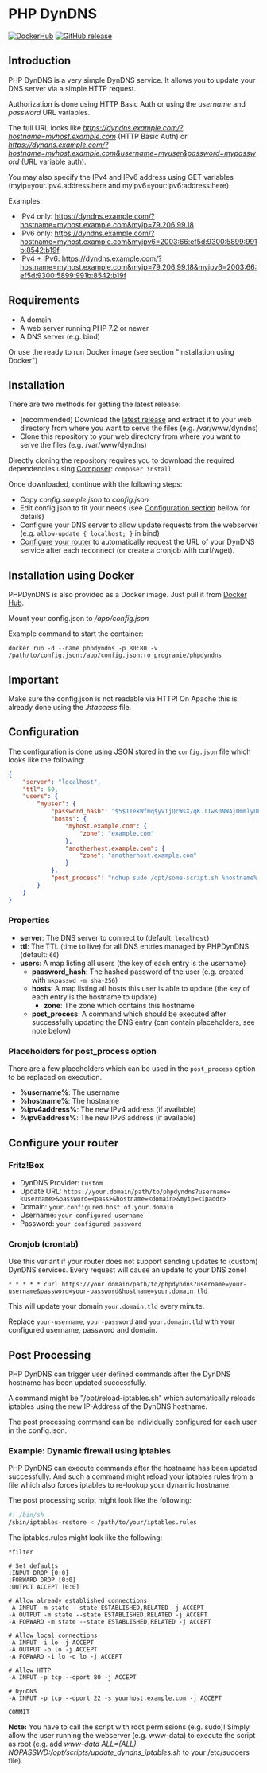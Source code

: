 # PHP DynDNS

[![DockerHub](https://img.shields.io/badge/download-DockerHub-blue?logo=docker)](https://hub.docker.com/r/programie/phpdyndns)
[![GitHub release](https://img.shields.io/github/v/release/Programie/PHPDynDNS)](https://github.com/Programie/PHPDynDNS/releases/latest)

## Introduction

PHP DynDNS is a very simple DynDNS service. It allows you to update your DNS server via a simple HTTP request.

Authorization is done using HTTP Basic Auth or using the *username* and *password* URL variables.

The full URL looks like *https://dyndns.example.com/?hostname=myhost.example.com* (HTTP Basic Auth) or *https://dyndns.example.com/?hostname=myhost.example.com&username=myuser&password=mypassword* (URL variable auth).

You may also specify the IPv4 and IPv6 address using GET variables (myip=your.ipv4.address.here and myipv6=your:ipv6:address:here).

Examples:

* IPv4 only: https://dyndns.example.com/?hostname=myhost.example.com&myip=79.206.99.18
* IPv6 only: https://dyndns.example.com/?hostname=myhost.example.com&myipv6=2003:66:ef5d:9300:5899:991b:8542:b19f
* IPv4 + IPv6: https://dyndns.example.com/?hostname=myhost.example.com&myip=79.206.99.18&myipv6=2003:66:ef5d:9300:5899:991b:8542:b19f

## Requirements

   * A domain
   * A web server running PHP 7.2 or newer
   * A DNS server (e.g. bind)

Or use the ready to run Docker image (see section "Installation using Docker")

## Installation

There are two methods for getting the latest release:

* (recommended) Download the [latest release](https://github.com/Programie/PHPDynDNS/releases/latest) and extract it to your web directory from where you want to serve the files (e.g. /var/www/dyndns)
* Clone this repository to your web directory from where you want to serve the files (e.g. /var/www/dyndns)

Directly cloning the repository requires you to download the required dependencies using [Composer](https://getcomposer.org): `composer install`

Once downloaded, continue with the following steps:

* Copy *config.sample.json* to *config.json*
* Edit config.json to fit your needs (see [Configuration section](#configuration) bellow for details)
* Configure your DNS server to allow update requests from the webserver (e.g. `allow-update { localhost; }` in bind)
* [Configure your router](#configure-your-router) to automatically request the URL of your DynDNS service after each reconnect (or create a cronjob with curl/wget).

## Installation using Docker

PHPDynDNS is also provided as a Docker image. Just pull it from [Docker Hub](https://hub.docker.com/r/programie/phpdyndns).

Mount your config.json to */app/config.json*

Example command to start the container:

```
docker run -d --name phpdyndns -p 80:80 -v /path/to/config.json:/app/config.json:ro programie/phpdyndns
```

## Important

Make sure the config.json is not readable via HTTP! On Apache this is already done using the *.htaccess* file.

## Configuration

The configuration is done using JSON stored in the `config.json` file which looks like the following:

```json
{
    "server": "localhost",
    "ttl": 60,
    "users": {
        "myuser": {
            "password_hash": "$5$1IekWfmq$yVTjQcWsX/qK.TIws0NWAj0mmlyDFsSMw6nSFYHcyH8",
            "hosts": {
                "myhost.example.com": {
                    "zone": "example.com"
                },
                "anotherhost.example.com": {
                    "zone": "anotherhost.example.com"
                }
            },
            "post_process": "nohup sudo /opt/some-script.sh %hostname% %ipv4address%"
        }
    }
}
```

### Properties

* **server**: The DNS server to connect to (default: `localhost`)
* **ttl**: The TTL (time to live) for all DNS entries managed by PHPDynDNS (default: `60`)
* **users**: A map listing all users (the key of each entry is the username)
   * **password_hash**: The hashed password of the user (e.g. created with `mkpasswd -m sha-256`)
   * **hosts**: A map listing all hosts this user is able to update (the key of each entry is the hostname to update)
      * **zone**: The zone which contains this hostname
   * **post_process**: A command which should be executed after successfully updating the DNS entry (can contain placeholders, see note below)

### Placeholders for post_process option

There are a few placeholders which can be used in the `post_process` option to be replaced on execution.

* **%username%**: The username
* **%hostname%**: The hostname
* **%ipv4address%**: The new IPv4 address (if available)
* **%ipv6address%**: The new IPv6 address (if available)

## Configure your router

### Fritz!Box

* DynDNS Provider: `Custom`
* Update URL: `https://your.domain/path/to/phpdyndns?username=<username>&password=<pass>&hostname=<domain>&myip=<ipaddr>`
* Domain: `your.configured.host.of.your.domain`
* Username: `your configured username`
* Password: `your configured password`

### Cronjob (crontab)

Use this variant if your router does not support sending updates to (custom) DynDNS services. Every request will cause an update to your DNS zone!

```
* * * * * curl https://your.domain/path/to/phpdyndns?username=your-username&password=your-password&hostname=your.domain.tld
```
This will update your domain `your.domain.tld` every minute.

Replace `your-username`, `your-password` and `your.domain.tld` with your configured username, password and domain.

## Post Processing

PHP DynDNS can trigger user defined commands after the DynDNS hostname has been updated successfully.

A command might be "/opt/reload-iptables.sh" which automatically reloads iptables using the new IP-Address of the DynDNS hostname.

The post processing command can be individually configured for each user in the config.json.

### Example: Dynamic firewall using iptables

PHP DynDNS can execute commands after the hostname has been updated successfully. And such a command might reload your iptables rules from a file which also forces iptables to re-lookup your dynamic hostname.

The post processing script might look like the following:

```sh
#! /bin/sh
/sbin/iptables-restore < /path/to/your/iptables.rules
```

The iptables.rules might look like the following:

```
*filter

# Set defaults
:INPUT DROP [0:0]
:FORWARD DROP [0:0]
:OUTPUT ACCEPT [0:0]

# Allow already established connections
-A INPUT -m state --state ESTABLISHED,RELATED -j ACCEPT
-A OUTPUT -m state --state ESTABLISHED,RELATED -j ACCEPT
-A FORWARD -m state --state ESTABLISHED,RELATED -j ACCEPT

# Allow local connections
-A INPUT -i lo -j ACCEPT
-A OUTPUT -o lo -j ACCEPT
-A FORWARD -i lo -o lo -j ACCEPT

# Allow HTTP
-A INPUT -p tcp --dport 80 -j ACCEPT

# DynDNS
-A INPUT -p tcp --dport 22 -s yourhost.example.com -j ACCEPT

COMMIT
```

**Note:** You have to call the script with root permissions (e.g. sudo)! Simply allow the user running the webserver (e.g. www-data) to execute the script as root (e.g. add *www-data ALL=(ALL) NOPASSWD:/opt/scripts/update_dyndns_iptables.sh* to your /etc/sudoers file).